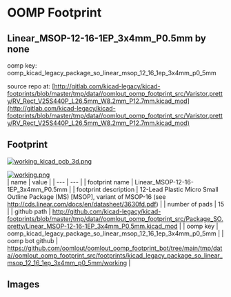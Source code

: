 # OOMP Footprint  
## Linear_MSOP-12-16-1EP_3x4mm_P0.5mm  by none  
  
oomp key: oomp_kicad_legacy_package_so_linear_msop_12_16_1ep_3x4mm_p0_5mm  
  
source repo at: [http://gitlab.com/kicad-legacy/kicad-footprints/blob/master/tmp/data//oomlout_oomp_footprint_src/Varistor.pretty/RV_Rect_V25S440P_L26.5mm_W8.2mm_P12.7mm.kicad_mod](http://gitlab.com/kicad-legacy/kicad-footprints/blob/master/tmp/data//oomlout_oomp_footprint_src/Varistor.pretty/RV_Rect_V25S440P_L26.5mm_W8.2mm_P12.7mm.kicad_mod)  
## Footprint  
  
[![working_kicad_pcb_3d.png](working_kicad_pcb_3d_600.png)](working_kicad_pcb_3d.png)  
  
[![working.png](working_600.png)](working.png)  
| name | value | 
| --- | --- | 
| footprint name | Linear_MSOP-12-16-1EP_3x4mm_P0.5mm | 
| footprint description | 12-Lead Plastic Micro Small Outline Package (MS) [MSOP], variant of MSOP-16 (see http://cds.linear.com/docs/en/datasheet/3630fd.pdf) | 
| number of pads | 15 | 
| github path | http://github.com/kicad-legacy/kicad-footprints/blob/master/tmp/data//oomlout_oomp_footprint_src/Package_SO.pretty/Linear_MSOP-12-16-1EP_3x4mm_P0.5mm.kicad_mod | 
| oomp key | oomp_kicad_legacy_package_so_linear_msop_12_16_1ep_3x4mm_p0_5mm | 
| oomp bot github | https://github.com/oomlout/oomlout_oomp_footprint_bot/tree/main/tmp/data//oomlout_oomp_footprint_src/footprints/kicad_legacy_package_so_linear_msop_12_16_1ep_3x4mm_p0_5mm/working | 
## Images  

